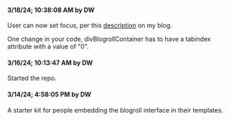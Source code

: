 #### 3/18/24; 10:38:08 AM by DW

User can now set focus, per this <a href="http://scripting.com/2024/03/18.html#a143125">description</a> on my blog.

One change in your code, divBlogrollContainer has to have a tabindex attribute with a value of "0".

#### 3/16/24; 10:13:47 AM by DW

Started the repo.

#### 3/14/24; 4:58:05 PM by DW

A starter kit for people embedding the blogroll interface in their templates.

